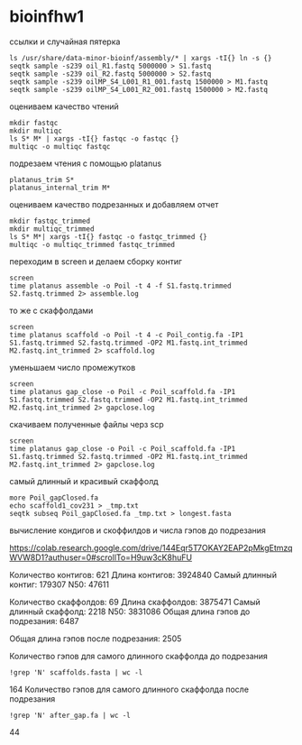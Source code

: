 # bioinfhw1
ссылки и случайная пятерка
```
ls /usr/share/data-minor-bioinf/assembly/* | xargs -tI{} ln -s {}
seqtk sample -s239 oil_R1.fastq 5000000 > S1.fastq
seqtk sample -s239 oil_R2.fastq 5000000 > S2.fastq
seqtk sample -s239 oilMP_S4_L001_R1_001.fastq 1500000 > M1.fastq
seqtk sample -s239 oilMP_S4_L001_R2_001.fastq 1500000 > M2.fastq
```
оцениваем качество чтений
```
mkdir fastqc
mkdir multiqc
ls S* M* | xargs -tI{} fastqc -o fastqc {}
multiqc -o multiqc fastqc
```
подрезаем чтения с помощью platanus
```
platanus_trim S*
platanus_internal_trim M*
```
оцениваем качество подрезанных и добавляем отчет
```
mkdir fastqc_trimmed
mkdir multiqc_trimmed
ls S* M*| xargs -tI{} fastqc -o fastqc_trimmed {}
multiqc -o multiqc_trimmed fastqc_trimmed
```
переходим в screen и делаем сборку контиг
```
screen
time platanus assemble -o Poil -t 4 -f S1.fastq.trimmed S2.fastq.trimmed 2> assemble.log
```
то же с скаффолдами
```
screen
time platanus scaffold -o Poil -t 4 -c Poil_contig.fa -IP1 S1.fastq.trimmed S2.fastq.trimmed -OP2 M1.fastq.int_trimmed M2.fastq.int_trimmed 2> scaffold.log
```
уменьшаем число промежутков
```
screen
time platanus gap_close -o Poil -c Poil_scaffold.fa -IP1 S1.fastq.trimmed S2.fastq.trimmed -OP2 M1.fastq.int_trimmed M2.fastq.int_trimmed 2> gapclose.log
```
скачиваем полученные файлы черз scp
```
screen
time platanus gap_close -o Poil -c Poil_scaffold.fa -IP1 S1.fastq.trimmed S2.fastq.trimmed -OP2 M1.fastq.int_trimmed M2.fastq.int_trimmed 2> gapclose.log
```
самый длинный и красивый скаффолд
```
more Poil_gapClosed.fa
echo scaffold1_cov231 > _tmp.txt
seqtk subseq Poil_gapClosed.fa _tmp.txt > longest.fasta
```
вычисление кондигов и скоффилдов  и числа гэпов до подрезания

https://colab.research.google.com/drive/144Eqr5T7OKAY2EAP2pMkgEtmzqWVW8D1?authuser=0#scrollTo=H9uw3cK8huFU

Количество контигов: 621
Длина контигов: 3924840
Самый длинный контиг: 179307
N50: 47611

Количество скаффолдов: 69
Длина скаффолдов: 3875471
Самый длинный скаффолд: 2218
N50: 3831086
Общая длина гэпов до подрезания: 6487

Общая длина гэпов после подрезания: 2505

Количество гэпов для самого длинного скаффолда до подрезания
```
!grep 'N' scaffolds.fasta | wc -l
```
164
Количество гэпов для самого длинного скаффолда после подрезания
```
!grep 'N' after_gap.fa | wc -l
```
44


